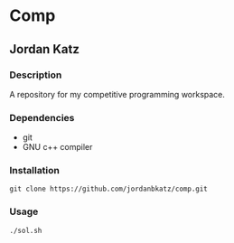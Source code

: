 # Comp
## Jordan Katz
### Description
A repository for my competitive programming workspace.
### Dependencies
* git
* GNU c++ compiler
### Installation
```
git clone https://github.com/jordanbkatz/comp.git
```
### Usage
`./sol.sh`